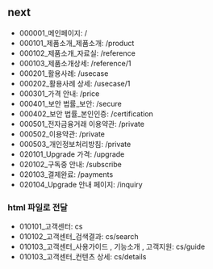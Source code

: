 
## next 
- 000001_메인페이지: /
- 000101_제품소개_제품소개: /product
- 000102_제품소개_자료실: /reference
- 000103_제품소개상세: /reference/1
- 000201_활용사례: /usecase
- 000202_활용사례 상세: /usecase/1
- 000301_가격 안내: /price
- 000401_보안 법률_보안: /secure
- 000402_보안 법률_본인인증: /certification
- 000501_전자금융거래 이용약관: /private
- 000502_이용약관: /private
- 000503_개인정보처리방침: /private
- 020101_Upgrade 가격: /upgrade
- 020102_구독중 안내: /subscribe
- 020103_결제완료: /payments
- 020104_Upgrade 안내 페이지: /inquiry


### html 파일로 전달
- 010101_고객센터: cs
- 010102_고객센터_검색결과: cs/search
- 010103_고객센터_사용가이드 , 기능소개 , 고객지원: cs/guide
- 010103_고객센터_컨텐츠 상세: cs/details